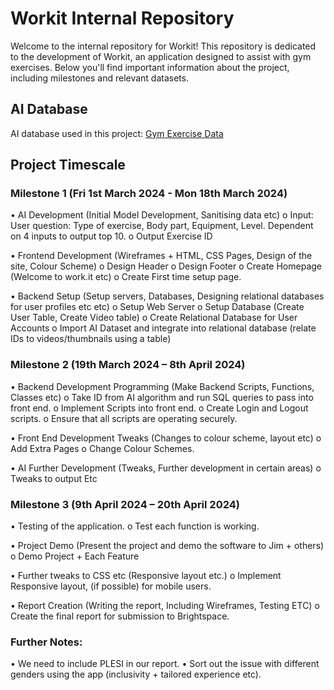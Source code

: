 # Workit Internal Repository

Welcome to the internal repository for Workit! This repository is dedicated to the development of Workit, an application designed to assist with gym exercises. Below you'll find important information about the project, including milestones and relevant datasets.

## AI Database

AI database used in this project: [Gym Exercise Data](https://www.kaggle.com/datasets/niharika41298/gym-exercise-data)

## Project Timescale

### Milestone 1 (Fri 1st March 2024 - Mon 18th March 2024)

•	AI Development (Initial Model Development, Sanitising data etc)
o	Input: User question: Type of exercise, Body part, Equipment, Level. Dependent on 4 inputs to output top 10.
o	Output Exercise ID

•	Frontend Development (Wireframes + HTML, CSS Pages, Design of the site, Colour Scheme)
o	Design Header
o	Design Footer
o	Create Homepage (Welcome to work.it etc)
o	Create First time setup page. 

•	Backend Setup (Setup servers, Databases, Designing relational databases for user profiles etc etc)
o	Setup Web Server
o	Setup Database (Create User Table, Create Video table)
o	Create Relational Database for User Accounts
o	Import AI Dataset and integrate into relational database (relate IDs to videos/thumbnails using a table)



### Milestone 2 (19th March 2024 – 8th April 2024)

•	Backend Development Programming (Make Backend Scripts, Functions, Classes etc)
o	Take ID from AI algorithm and run SQL queries to pass into front end. 
o	Implement Scripts into front end. 
o	Create Login and Logout scripts.
o	Ensure that all scripts are operating securely. 

•	Front End Development Tweaks (Changes to colour scheme, layout etc)
o	Add Extra Pages
o	Change Colour Schemes.

•	AI Further Development (Tweaks, Further development in certain areas)
o	Tweaks to output Etc





### Milestone 3 (9th April 2024 – 20th April 2024)

•	Testing of the application.
o	Test each function is working.


•	Project Demo (Present the project and demo the software to Jim + others)
o	Demo Project + Each Feature


•	Further tweaks to CSS etc (Responsive layout etc.)
o	Implement Responsive layout, (if possible) for mobile users. 


•	Report Creation (Writing the report, Including Wireframes, Testing ETC)
o	 Create the final report for submission to Brightspace. 



### Further Notes: 

•	We need to include PLESI in our report. 
•	Sort out the issue with different genders using the app (inclusivity + tailored experience etc). 
